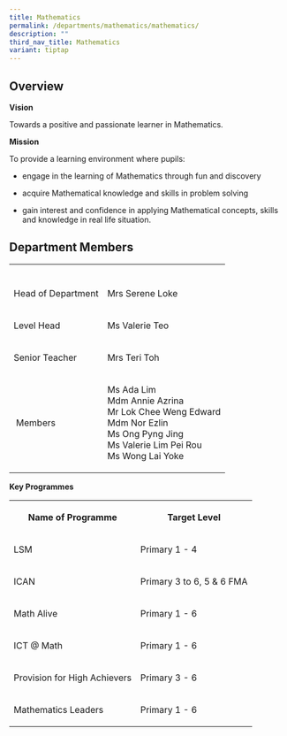 ```yaml
---
title: Mathematics
permalink: /departments/mathematics/mathematics/
description: ""
third_nav_title: Mathematics
variant: tiptap
---
```

<h2>Overview</h2>
<p><strong>Vision</strong>
</p>
<p>Towards a positive and passionate learner in Mathematics.</p>
<p><strong>Mission</strong>
</p>
<p>To provide a learning environment where pupils:</p>
<ul>
<li>
<p>engage in the learning of Mathematics through fun and discovery</p>
</li>
<li>
<p>acquire Mathematical knowledge and skills in problem solving</p>
</li>
<li>
<p>gain interest and confidence in applying Mathematical concepts, skills
and knowledge in real life situation.</p>
</li>
</ul>
<h2>Department Members</h2>
<table style="minWidth: 50px">
<colgroup>
<col>
<col>
</colgroup>
<tbody>
<tr>
<th rowspan="1" colspan="1">
<p></p>
</th>
<th rowspan="1" colspan="1">
<p></p>
</th>
</tr>
<tr>
<td rowspan="1" colspan="1">
<p>Head of Department</p>
</td>
<td rowspan="1" colspan="1">
<p>Mrs Serene Loke</p>
</td>
</tr>
<tr>
<td rowspan="1" colspan="1">
<p>Level Head</p>
</td>
<td rowspan="1" colspan="1">
<p>Ms Valerie Teo</p>
</td>
</tr>
<tr>
<td rowspan="1" colspan="1">
<p>Senior Teacher</p>
</td>
<td rowspan="1" colspan="1">
<p>Mrs Teri Toh</p>
</td>
</tr>
<tr>
<td rowspan="1" colspan="1">
<p>&nbsp;Members</p>
</td>
<td rowspan="1" colspan="1">
<p>Ms Ada Lim
<br>Mdm Annie Azrina
<br>Mr Lok Chee Weng Edward
<br>Mdm Nor Ezlin
<br>Ms Ong Pyng Jing
<br>Ms Valerie Lim Pei Rou
<br>Ms Wong Lai Yoke</p>
</td>
</tr>
</tbody>
</table>
<p><strong>Key Programmes</strong>
</p>
<table style="minWidth: 50px">
<colgroup>
<col>
<col>
</colgroup>
<tbody>
<tr>
<th rowspan="1" colspan="1">
<p>Name of Programme</p>
</th>
<th rowspan="1" colspan="1">
<p>Target Level</p>
</th>
</tr>
<tr>
<td rowspan="1" colspan="1">
<p>LSM</p>
</td>
<td rowspan="1" colspan="1">
<p>Primary 1 - 4</p>
</td>
</tr>
<tr>
<td rowspan="1" colspan="1">
<p>ICAN</p>
</td>
<td rowspan="1" colspan="1">
<p>Primary 3 to 6, 5 &amp; 6 FMA</p>
</td>
</tr>
<tr>
<td rowspan="1" colspan="1">
<p>Math Alive</p>
</td>
<td rowspan="1" colspan="1">
<p>Primary 1 - 6</p>
</td>
</tr>
<tr>
<td rowspan="1" colspan="1">
<p>ICT @ Math</p>
</td>
<td rowspan="1" colspan="1">
<p>Primary 1 - 6</p>
</td>
</tr>
<tr>
<td rowspan="1" colspan="1">
<p>Provision for High Achievers</p>
</td>
<td rowspan="1" colspan="1">
<p>Primary 3 - 6</p>
</td>
</tr>
<tr>
<td rowspan="1" colspan="1">
<p>Mathematics Leaders</p>
</td>
<td rowspan="1" colspan="1">
<p>Primary 1 - 6</p>
</td>
</tr>
</tbody>
</table>
<p></p>